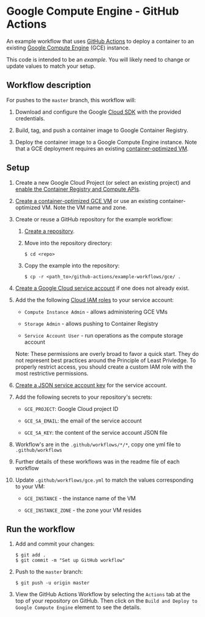# Google Compute Engine - GitHub Actions

An example workflow that uses [GitHub Actions][actions] to deploy a container to
an existing [Google Compute Engine][gce] (GCE) instance.

This code is intended to be an _example_. You will likely need to change or
update values to match your setup.

## Workflow description

For pushes to the `master` branch, this workflow will:

1.  Download and configure the Google [Cloud SDK][sdk] with the provided
    credentials.

1.  Build, tag, and push a container image to Google Container Registry.

1.  Deploy the container image to a Google Compute Engine instance. Note that a
    GCE deployment requires an existing [container-optimized VM][create-vm].

## Setup

1.  Create a new Google Cloud Project (or select an existing project) and
    [enable the Container Registry and Compute APIs](https://console.cloud.google.com/flows/enableapi?apiid=containerregistry.googleapis.com,compute.googleapis.com).

1.  [Create a container-optimized GCE VM][create-vm] or use an existing
    container-optimized VM. Note the VM name and zone.

1.  Create or reuse a GitHub repository for the example workflow:

    1.  [Create a repository](https://help.github.com/en/github/creating-cloning-and-archiving-repositories/creating-a-new-repository).

    1.  Move into the repository directory:

        ```
        $ cd <repo>
        ```

    1.  Copy the example into the repository:

        ```
        $ cp -r <path_to>/github-actions/example-workflows/gce/ .
        ```

1.  [Create a Google Cloud service account][create-sa] if one does not already
    exist.

1.  Add the the following [Cloud IAM roles][roles] to your service account:

    - `Compute Instance Admin` - allows administering GCE VMs

    - `Storage Admin` - allows pushing to Container Registry

    - `Service Account User` - run operations as the compute storage account

    Note: These permissions are overly broad to favor a quick start. They do not
    represent best practices around the Principle of Least Privledge. To
    properly restrict access, you should create a custom IAM role with the most
    restrictive permissions.

1.  [Create a JSON service account key][create-key] for the service account.

1.  Add the following secrets to your repository's secrets:

    - `GCE_PROJECT`: Google Cloud project ID

    - `GCE_SA_EMAIL`: the email of the service account

    - `GCE_SA_KEY`: the content of the service account JSON file

1. Workflow's are in the `.github/workflows/*/*`, copy one yml file to `.github/workflows`

1. Further details of these workflows was in the readme file of each workflow

1.  Update `.github/workflows/gce.yml` to match the values corresponding to your
    VM:

    - `GCE_INSTANCE` - the instance name of the VM

    - `GCE_INSTANCE_ZONE` - the zone your VM resides


## Run the workflow

1.  Add and commit your changes:

    ```text
    $ git add .
    $ git commit -m "Set up GitHub workflow"
    ```

1.  Push to the `master` branch:

    ```text
    $ git push -u origin master
    ```

1.  View the GitHub Actions Workflow by selecting the `Actions` tab at the top
    of your repository on GitHub. Then click on the `Build and Deploy to Google
    Compute Engine` element to see the details.

[actions]: https://help.github.com/en/categories/
[gce]: https://cloud.google.com/compute
[create-sa]: https://cloud.google.com/iam/docs/creating-managing-service-accounts
[create-key]: https://cloud.google.com/iam/docs/creating-managing-service-account-keys
[create-vm]: https://cloud.google.com/container-optimized-os/docs/how-to/create-configure-instance
[sdk]: https://cloud.google.com/sdk
[secrets]: https://help.github.com/en/actions/automating-your-workflow-with-github-actions/creating-and-using-encrypted-secrets
[roles]: https://cloud.google.com/iam/docs/granting-roles-to-service-accounts#granting_access_to_a_service_account_for_a_resource
